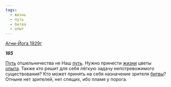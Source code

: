 ```yaml
---
tags:
  - жизнь
  - путь
  - битва
  - опыт
---
```

[Агни-Йога 1929г](https://127.0.0.1:4002/agni/1929)

___165___

[Путь](../../../tags/#[путь](../../../tags/#путь)) отшельничества не Наш [путь](../../../tags/#путь). Нужно принести [жизни](../../../tags/#жизнь) цветы [опыта](../../../tags/#опыт). Также кто решит для себя лёгкую задачу непотревожимого существования? Кто может принять на себя назначение зрителя [битвы](../../../tags/#битва)? Отныне нет зрителей, нет спящих, ибо пламя у порога.